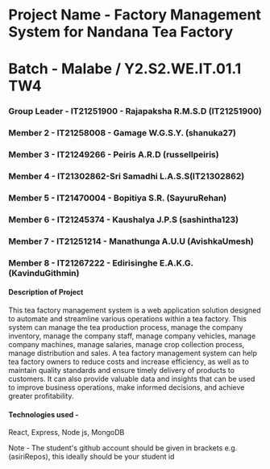 # Project Name - Factory Management System for Nandana Tea Factory
# Batch - Malabe / Y2.S2.WE.IT.01.1 TW4
### Group Leader - IT21251900 - Rajapaksha R.M.S.D (IT21251900)
### Member 2 - IT21258008 - Gamage W.G.S.Y. (shanuka27)
### Member 3 - IT21249266 - Peiris A.R.D (russellpeiris)
### Member 4 - IT21302862-Sri Samadhi L.A.S.S(IT21302862)
### Member 5 - IT21470004 - Bopitiya S.R. (SayuruRehan)
### Member 6 - IT21245374 - Kaushalya J.P.S (sashintha123)
### Member 7 - IT21251214 - Manathunga A.U.U (AvishkaUmesh)
### Member 8 - IT21267222 - Edirisinghe E.A.K.G. (KavinduGithmin)

#### Description of Project 

This tea factory management system is a web application solution designed to automate and streamline various operations within a tea factory. This system can manage the tea production process, manage the company inventory, manage the company staff, manage company vehicles, manage company machines, manage salaries, manage crop collection process, manage distribution and sales.
A tea factory management system can help tea factory owners to reduce costs and increase efficiency, as well as to maintain quality standards and ensure timely delivery of products to customers. It can also provide valuable data and insights that can be used to improve business operations, make informed decisions, and achieve greater profitability.<br>

#### Technologies used - 
React, Express, Node js, MongoDB<br>

Note - The student's github account should be given in brackets e.g. (asiriRepos), this ideally should be your student id 

